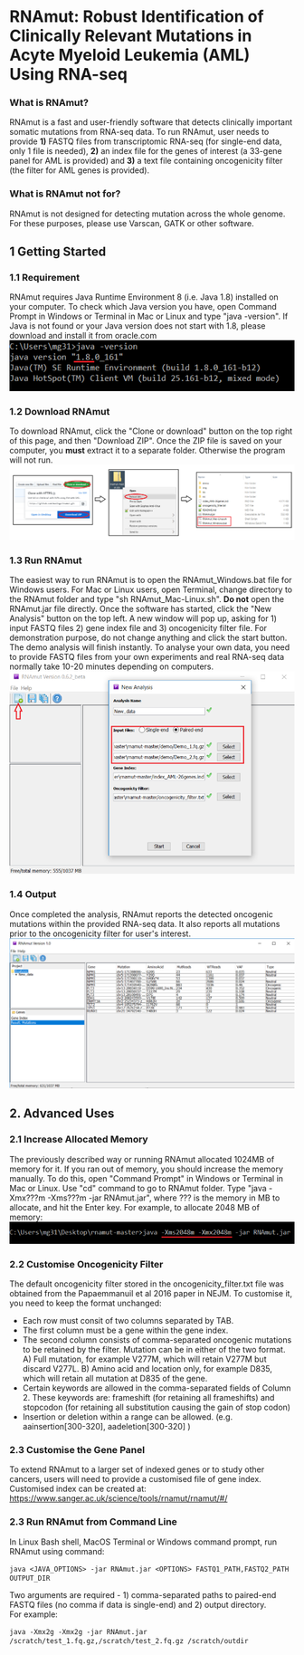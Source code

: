 # RNAmut: Robust Identification of Clinically Relevant Mutations in Acyte Myeloid Leukemia (AML) Using RNA-seq

### **What is RNAmut?**
RNAmut is a fast and user-friendly software that detects clinically important somatic mutations from RNA-seq data. To run RNAmut, user needs to provide **1)** FASTQ files from transcriptomic RNA-seq (for single-end data, only 1 file is needed), **2)** an index file for the genes of interest (a 33-gene panel for AML is provided) and **3)** a text file containing oncogenicity filter (the filter for AML genes is provided).

### **What is RNAmut not for?**
RNAmut is not designed for detecting mutation across the whole genome. For these purposes, please use Varscan, GATK or other software.


## **1 Getting Started** 
### **1.1 Requirement** 
RNAmut requires Java Runtime Environment 8 (i.e. Java 1.8) installed on your computer. To check which Java version you have, open Command Prompt in Windows or Terminal in Mac or Linux and type "java -version". If Java is not found or your Java version does not start with 1.8, please download and install it from oracle.com \
![Alt text](/demo/img/java.png)

### **1.2 Download RNAmut**
To download RNAmut, click the "Clone or download" button on the top right of this page, and then "Download ZIP". Once the ZIP file is saved on your computer, you **must** extract it to a separate folder. Otherwise the program will not run. \
![Alt text](/demo/img/download.png)

### **1.3 Run RNAmut**
The easiest way to run RNAmut is to open the RNAmut_Windows.bat file for Windows users. For Mac or Linux users, open Terminal, change directory to the RNAmut folder and type "sh RNAmut_Mac-Linux.sh". **Do not** open the RNAmut.jar file directly. Once the software has started, click the "New Analysis" button on the top left. A new window will pop up, asking for 1) input FASTQ files 2) gene index file and 3) oncogenicity filter file. For demonstration purpose, do not change anything and click the start button. The demo analysis will finish instantly. To analyse your own data, you need to provide FASTQ files from your own experiments and real RNA-seq data normally take 10-20 minutes depending on computers.\
![Alt text](/demo/img/run.png)

### **1.4 Output**
Once completed the analysis, RNAmut reports the detected oncogenic mutations within the provided RNA-seq data. It also reports all mutations prior to the oncogenicity filter for user's interest.
![Alt text](/demo/img/output.png)


## **2. Advanced Uses**
### **2.1 Increase Allocated Memory**
The previously described way or running RNAmut allocated 1024MB of memory for it. If you ran out of memory, you should increase the memory manually. To do this, open "Command Prompt" in Windows or Terminal in Mac or Linux. Use "cd" command to go to RNAmut folder. Type "java -Xmx???m -Xms???m -jar RNAmut.jar", where ??? is the memory in MB to allocate, and hit the Enter key. For example, to allocate 2048 MB of memory:
![Alt text](/demo/img/java_mem.png)

### **2.2 Customise Oncogenicity Filter**
The default oncogenicity filter stored in the oncogenicity_filter.txt file was obtained from the Papaemmanuil et al 2016 paper in NEJM. To customise it, you need to keep the format unchanged:
  - Each row must consit of two columns separated by TAB. 
  - The first column must be a gene within the gene index.
  - The second column consists of comma-separated oncogenic mutations to be retained by the filter. Mutation can be in either of the two format. A) Full mutation, for example V277M, which will retain V277M but discard V277L. B) Amino acid and location only, for example D835, which will retain all mutation at D835 of the gene.
  - Certain keywords are allowed in the comma-separated fields of Column 2. These keywords are: frameshift (for retaining all frameshifts) and stopcodon (for retaining all substitution causing the gain of stop codon)
  - Insertion or deletion within a range can be allowed. (e.g. aainsertion[300-320], aadeletion[300-320] )

### **2.3 Customise the Gene Panel**
To extend RNAmut to a larger set of indexed genes or to study other cancers, users will need to provide a customised file of gene index. Customised index can be created at: 
https://www.sanger.ac.uk/science/tools/rnamut/rnamut/#/

### **2.3 Run RNAmut from Command Line**
In Linux Bash shell, MacOS Terminal or Windows command prompt, run RNAmut using command:

    java <JAVA_OPTIONS> -jar RNAmut.jar <OPTIONS> FASTQ1_PATH,FASTQ2_PATH OUTPUT_DIR

Two arguments are required - 1) comma-separated paths to paired-end FASTQ files (no comma if data is single-end) and 2) output directory. \
For example:

    java -Xmx2g -Xmx2g -jar RNAmut.jar /scratch/test_1.fq.gz,/scratch/test_2.fq.gz /scratch/outdir
	

